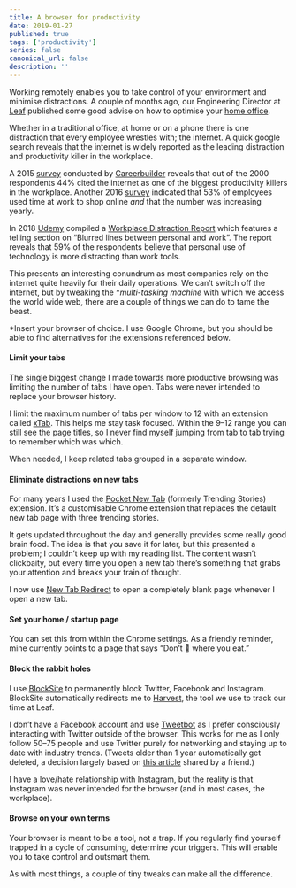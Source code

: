 ```yaml
---
title: A browser for productivity
date: 2019-01-27
published: true
tags: ['productivity']
series: false
canonical_url: false
description: ''
---
```


Working remotely enables you to take control of your environment and minimise distractions. A couple of months ago, our Engineering Director at [Leaf](http://weareleaf.com) published some good advise on how to optimise your [home office](https://medium.com/leaf-software/a-home-office-for-productivity-d23f0aee627b).

Whether in a traditional office, at home or on a phone there is one distraction that every employee wrestles with; the internet. A quick google search reveals that the internet is widely reported as the leading distraction and productivity killer in the workplace.

A 2015 [survey](https://www.careerbuilder.com/share/aboutus/pressreleasesdetail.aspx?sd=6/11/2015&siteid=cbpr&sc_cmp1=cb_pr898_&id=pr898&ed=12/31/2015) conducted by [Careerbuilder](https://www.careerbuilder.com/) reveals that out of the 2000 respondents 44% cited the internet as one of the biggest productivity killers in the workplace. Another 2016 [survey](https://www.careerbuilder.com/share/aboutus/pressreleasesdetail.aspx?sd=11%2f22%2f2016&id=pr978&ed=12%2f31%2f2016) indicated that 53% of employees used time at work to shop online _and_ that the number was increasing yearly.

In 2018 [Udemy](https://www.udemy.com) compiled a [Workplace Distraction Report](https://research.udemy.com/wp-content/uploads/2018/03/FINAL-Udemy_2018_Workplace_Distraction_Report.pdf) which features a telling section on “Blurred lines between personal and work”. The report reveals that 59% of the respondents believe that personal use of technology is more distracting than work tools.

This presents an interesting conundrum as most companies rely on the internet quite heavily for their daily operations. We can’t switch off the internet, but by tweaking the \*_multi-tasking machine_ with which we access the world wide web, there are a couple of things we can do to tame the beast.

\*Insert your browser of choice. I use Google Chrome, but you should be able to find alternatives for the extensions referenced below.

#### Limit your tabs

The single biggest change I made towards more productive browsing was limiting the number of tabs I have open. Tabs were never intended to replace your browser history.

I limit the maximum number of tabs per window to 12 with an extension called [xTab](https://chrome.google.com/webstore/detail/xtab/amddgdnlkmohapieeekfknakgdnpbleb?hl=en). This helps me stay task focused. Within the 9–12 range you can still see the page titles, so I never find myself jumping from tab to tab trying to remember which was which.

When needed, I keep related tabs grouped in a separate window.

#### Eliminate distractions on new tabs

For many years I used the [Pocket New Tab](https://chrome.google.com/webstore/detail/pocket-new-tab/mlnnopicjonfamklpcdfnbcomdlopmof) (formerly Trending Stories) extension. It’s a customisable Chrome extension that replaces the default new tab page with three trending stories.

It gets updated throughout the day and generally provides some really good brain food. The idea is that you save it for later, but this presented a problem; I couldn’t keep up with my reading list. The content wasn’t clickbaity, but every time you open a new tab there’s something that grabs your attention and breaks your train of thought.

I now use [New Tab Redirect](https://chrome.google.com/webstore/detail/new-tab-redirect/icpgjfneehieebagbmdbhnlpiopdcmna?hl=en) to open a completely blank page whenever I open a new tab.

#### Set your home / startup page

You can set this from within the Chrome settings. As a friendly reminder, mine currently points to a page that says “Don’t 💩 where you eat.”

#### Block the rabbit holes

I use [BlockSite](https://chrome.google.com/webstore/detail/block-site-website-blocke/eiimnmioipafcokbfikbljfdeojpcgbh) to permanently block Twitter, Facebook and Instagram. BlockSite automatically redirects me to [Harvest](https://www.getharvest.com/), the tool we use to track our time at Leaf.

I don’t have a Facebook account and use [Tweetbot](https://tapbots.com/tweetbot/mac/) as I prefer consciously interacting with Twitter outside of the browser. This works for me as I only follow 50–75 people and use Twitter purely for networking and staying up to date with industry trends. (Tweets older than 1 year automatically get deleted, a decision largely based on [this article](https://ethankaplan.com/i-just-deleted-36000-tweets-91e196dc129f) shared by a friend.)

I have a love/hate relationship with Instagram, but the reality is that Instagram was never intended for the browser (and in most cases, the workplace).

#### Browse on your own terms

Your browser is meant to be a tool, not a trap. If you regularly find yourself trapped in a cycle of consuming, determine your triggers. This will enable you to take control and outsmart them.

As with most things, a couple of tiny tweaks can make all the difference.

